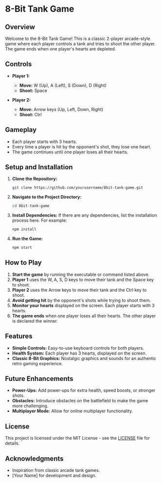 # 8-Bit Tank Game

## Overview

Welcome to the 8-Bit Tank Game! This is a classic 2-player arcade-style game where each player controls a tank and tries to shoot the other player. The game ends when one player's hearts are depleted.

## Controls

- **Player 1:**
  - **Move:** W (Up), A (Left), S (Down), D (Right)
  - **Shoot:** Space

- **Player 2:**
  - **Move:** Arrow keys (Up, Left, Down, Right)
  - **Shoot:** Ctrl

## Gameplay

- Each player starts with 3 hearts.
- Every time a player is hit by the opponent's shot, they lose one heart.
- The game continues until one player loses all their hearts.

## Setup and Installation

1. **Clone the Repository:**
   ```sh
   git clone https://github.com/yourusername/8bit-tank-game.git
   ```

2. **Navigate to the Project Directory:**
   ```sh
   cd 8bit-tank-game
   ```

3. **Install Dependencies:**
   If there are any dependencies, list the installation process here. For example:
   ```sh
   npm install
   ```

4. **Run the Game:**
   ```sh
   npm start
   ```

## How to Play

1. **Start the game** by running the executable or command listed above.
2. **Player 1** uses the W, A, S, D keys to move their tank and the Space key to shoot.
3. **Player 2** uses the Arrow keys to move their tank and the Ctrl key to shoot.
4. **Avoid getting hit** by the opponent's shots while trying to shoot them.
5. **Monitor your hearts** displayed on the screen. Each player starts with 3 hearts.
6. **The game ends** when one player loses all their hearts. The other player is declared the winner.

## Features

- **Simple Controls:** Easy-to-use keyboard controls for both players.
- **Health System:** Each player has 3 hearts, displayed on the screen.
- **Classic 8-Bit Graphics:** Nostalgic graphics and sounds for an authentic retro gaming experience.

## Future Enhancements

- **Power-Ups:** Add power-ups for extra health, speed boosts, or stronger shots.
- **Obstacles:** Introduce obstacles on the battlefield to make the game more challenging.
- **Multiplayer Mode:** Allow for online multiplayer functionality.

## License

This project is licensed under the MIT License - see the [LICENSE](LICENSE) file for details.

## Acknowledgments

- Inspiration from classic arcade tank games.
- [Your Name] for development and design.
